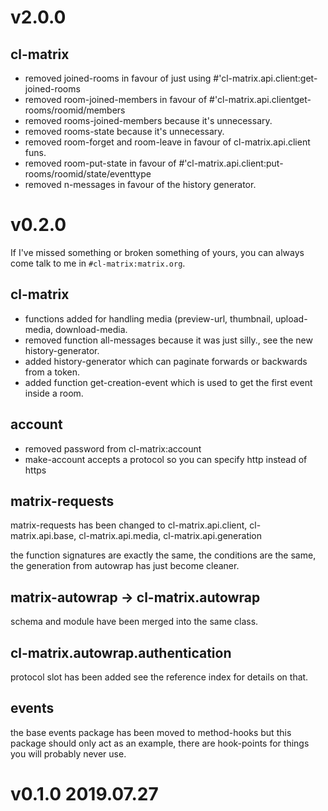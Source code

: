 # v2.0.0

## cl-matrix
 * removed joined-rooms in favour of just using #'cl-matrix.api.client:get-joined-rooms
 * removed room-joined-members in favour of #'cl-matrix.api.clientget-rooms/roomid/members
 * removed rooms-joined-members because it's unnecessary.
 * removed rooms-state because it's unnecessary.
 * removed room-forget and room-leave in favour of cl-matrix.api.client funs.
 * removed room-put-state in favour of #'cl-matrix.api.client:put-rooms/roomid/state/eventtype
 * removed n-messages in favour of the history generator.



# v0.2.0

If I've missed something or broken something of yours, you can always come talk to me in `#cl-matrix:matrix.org`.

## cl-matrix
 * functions added for handling media (preview-url, thumbnail, upload-media, download-media. 
 * removed function all-messages because it was just silly., see the new history-generator.
 * added history-generator which can paginate forwards or backwards from a token.
 * added function get-creation-event which is used to get the first event inside a room.

## account
 * removed password from cl-matrix:account 
 * make-account accepts a protocol so you can specify http instead of https
 
## matrix-requests

matrix-requests has been changed to cl-matrix.api.client, cl-matrix.api.base, cl-matrix.api.media, cl-matrix.api.generation

the function signatures are exactly the same, the conditions are the same, the generation from autowrap has just become cleaner.

## matrix-autowrap -> cl-matrix.autowrap

schema and module have been merged into the same class.

## cl-matrix.autowrap.authentication 

protocol slot has been added see the reference index for details on that.

## events
the base events package has been moved to method-hooks but this package should only act as an example, there are hook-points for things you will probably never use.


# v0.1.0 2019.07.27
